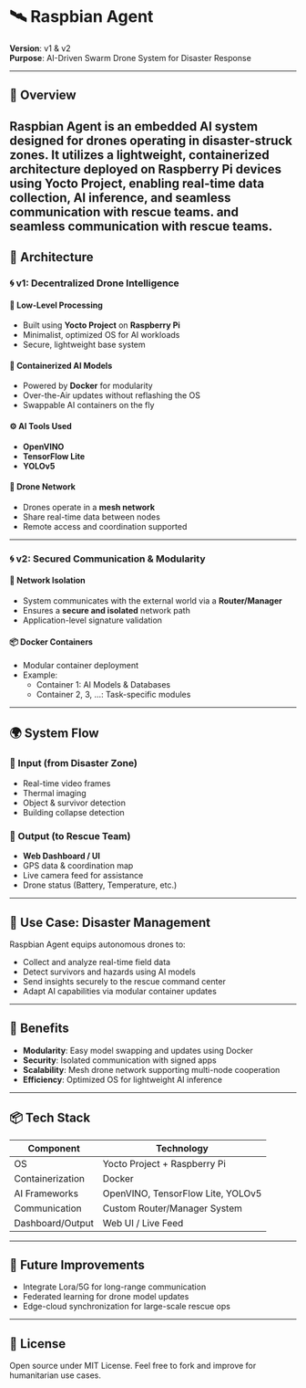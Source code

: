 # 🛰️ Raspbian Agent

**Version**: v1 & v2  
**Purpose**: AI-Driven Swarm Drone System for Disaster Response

---

## 🧠 Overview

Raspbian Agent is an embedded AI system designed for drones operating in disaster-struck zones. It utilizes a lightweight, containerized architecture deployed on Raspberry Pi devices using Yocto Project, enabling real-time data collection, AI inference, and seamless communication with rescue teams.
and seamless communication with rescue teams.
---

## 📌 Architecture

### 🌀 v1: Decentralized Drone Intelligence

#### 🔧 Low-Level Processing
- Built using **Yocto Project** on **Raspberry Pi**
- Minimalist, optimized OS for AI workloads
- Secure, lightweight base system

#### 🧠 Containerized AI Models
- Powered by **Docker** for modularity
- Over-the-Air updates without reflashing the OS
- Swappable AI containers on the fly

#### ⚙️ AI Tools Used
- **OpenVINO**
- **TensorFlow Lite**
- **YOLOv5**

#### 📡 Drone Network
- Drones operate in a **mesh network**
- Share real-time data between nodes
- Remote access and coordination supported

---

### 🌀 v2: Secured Communication & Modularity

#### 🔐 Network Isolation
- System communicates with the external world via a **Router/Manager**
- Ensures a **secure and isolated** network path
- Application-level signature validation

#### 📦 Docker Containers
- Modular container deployment
- Example:
  - Container 1: AI Models & Databases
  - Container 2, 3, …: Task-specific modules

---

## 🌍 System Flow

### 🔻 Input (from Disaster Zone)
- Real-time video frames  
- Thermal imaging  
- Object & survivor detection  
- Building collapse detection  

### 🔺 Output (to Rescue Team)
- **Web Dashboard / UI**  
- GPS data & coordination map  
- Live camera feed for assistance  
- Drone status (Battery, Temperature, etc.)

---

## 🚁 Use Case: Disaster Management

Raspbian Agent equips autonomous drones to:
- Collect and analyze real-time field data
- Detect survivors and hazards using AI models
- Send insights securely to the rescue command center
- Adapt AI capabilities via modular container updates

---

## 🔄 Benefits

- **Modularity**: Easy model swapping and updates using Docker
- **Security**: Isolated communication with signed apps
- **Scalability**: Mesh drone network supporting multi-node cooperation
- **Efficiency**: Optimized OS for lightweight AI inference

---

## 📦 Tech Stack

| Component            | Technology               |
|---------------------|--------------------------|
| OS                  | Yocto Project + Raspberry Pi |
| Containerization    | Docker                   |
| AI Frameworks       | OpenVINO, TensorFlow Lite, YOLOv5 |
| Communication       | Custom Router/Manager System |
| Dashboard/Output    | Web UI / Live Feed       |

---

## 📌 Future Improvements
- Integrate Lora/5G for long-range communication
- Federated learning for drone model updates
- Edge-cloud synchronization for large-scale rescue ops

---

## 🔐 License

Open source under MIT License. Feel free to fork and improve for humanitarian use cases.

